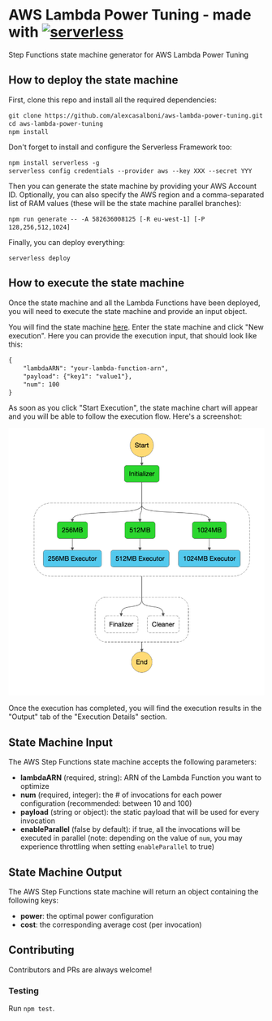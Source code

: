 # AWS Lambda Power Tuning - made with [![serverless](http://public.serverless.com/badges/v3.svg)](http://www.serverless.com)
Step Functions state machine generator for AWS Lambda Power Tuning 

## How to deploy the state machine

First, clone this repo and install all the required dependencies:
```
git clone https://github.com/alexcasalboni/aws-lambda-power-tuning.git
cd aws-lambda-power-tuning
npm install
```

Don't forget to install and configure the Serverless Framework too:

```
npm install serverless -g
serverless config credentials --provider aws --key XXX --secret YYY
```

Then you can generate the state machine by providing your AWS Account ID. Optionally, you can also specify the AWS region and a comma-separated list of RAM values (these will be the state machine parallel branches):

```
npm run generate -- -A 582636008125 [-R eu-west-1] [-P 128,256,512,1024]
```

Finally, you can deploy everything:

```
serverless deploy
```

## How to execute the state machine

Once the state machine and all the Lambda Functions have been deployed, you will need to execute the state machine and provide an input object.

You will find the state machine [here](https://console.aws.amazon.com/states/). Enter the state machine and click "New execution". Here you can provide the execution input, that should look like this:

```
{
    "lambdaARN": "your-lambda-function-arn",
    "payload": {"key1": "value1"},
    "num": 100
}
```

As soon as you click "Start Execution", the state machine chart will appear and you will be able to follow the execution flow. Here's a screenshot:

![state-machine](state-machine-screenshot.png?raw=true)

Once the execution has completed, you will find the execution results in the "Output" tab of the "Execution Details" section.

## State Machine Input

The AWS Step Functions state machine accepts the following parameters:

* **lambdaARN** (required, string): ARN of the Lambda Function you want to optimize
* **num** (required, integer): the # of invocations for each power configuration (recommended: between 10 and 100)
* **payload** (string or object): the static payload that will be used for every invocation
* **enableParallel** (false by default): if true, all the invocations will be executed in parallel (note: depending on the value of `num`, you may experience throttling when setting `enableParallel` to true)


## State Machine Output

The AWS Step Functions state machine will return an object containing the following keys:

* **power**: the optimal power configuration
* **cost**: the corresponding average cost (per invocation)


## Contributing
Contributors and PRs are always welcome!

### Testing

Run `npm test`.